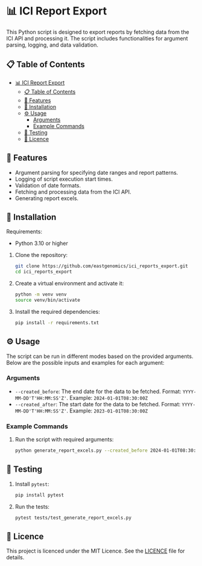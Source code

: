 # 📊 ICI Report Export

This Python script is designed to export reports by fetching data from the ICI API and processing it. The script includes functionalities for argument parsing, logging, and data validation.

## 📋 Table of Contents
- [📊 ICI Report Export](#-ici-report-export)
  - [📋 Table of Contents](#-table-of-contents)
  - [🚀 Features](#-features)
  - [🔧 Installation](#-installation)
  - [⚙️ Usage](#️-usage)
    - [Arguments](#arguments)
    - [Example Commands](#example-commands)
  - [🧪 Testing](#-testing)
  - [📜 Licence](#-licence)

## 🚀 Features
- Argument parsing for specifying date ranges and report patterns.
- Logging of script execution start times.
- Validation of date formats.
- Fetching and processing data from the ICI API.
- Generating report excels.

## 🔧 Installation
Requirements:
- Python 3.10 or higher

1. Clone the repository:
   ```bash
   git clone https://github.com/eastgenomics/ici_reports_export.git
   cd ici_reports_export
   ```

2. Create a virtual environment and activate it:
   ```bash
   python -m venv venv
   source venv/bin/activate
   ```

3. Install the required dependencies:
   ```bash
   pip install -r requirements.txt
   ```

## ⚙️ Usage
The script can be run in different modes based on the provided arguments. Below are the possible inputs and examples for each argument:

### Arguments
- `--created_before`: The end date for the data to be fetched. Format: `YYYY-MM-DD'T'HH:MM:SS'Z'`. Example: `2024-01-01T08:30:00Z`
- `--created_after`: The start date for the data to be fetched. Format: `YYYY-MM-DD'T'HH:MM:SS'Z'`. Example: `2023-01-01T08:30:00Z`

### Example Commands
1. Run the script with required arguments:
   ```bash
   python generate_report_excels.py --created_before 2024-01-01T08:30:00Z --created_after 2023-01-01T08:30:00Z
   ```

## 🧪 Testing
1. Install `pytest`:
   ```bash
   pip install pytest
   ```

2. Run the tests:
   ```bash
   pytest tests/test_generate_report_excels.py
   ```

## 📜 Licence
This project is licenced under the MIT Licence. See the [LICENCE](LICENCE) file for details.

